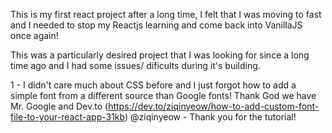 This is my first react project after a long time, I felt that I was moving to fast and I needed to stop my Reactjs learning and come back into VanillaJS once again!

This was a particularly desired project that I was looking for since a long time ago and I had some issues/ dificults during it's building.

1 - I didn't care much about CSS before and I just forgot how to add a simple font from a different source than Google fonts! Thank God we have Mr. Google and Dev.to (https://dev.to/ziqinyeow/how-to-add-custom-font-file-to-your-react-app-31kb) @ziqinyeow - Thank you for the tutorial!